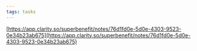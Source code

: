 ```yaml
---
tags: tasks
---
```

[https://app.clarity.so/superbenefit/notes/76d1fd0e-5d0e-4303-9523-0e34b23ab675](https://app.clarity.so/superbenefit/notes/76d1fd0e-5d0e-4303-9523-0e34b23ab675) 